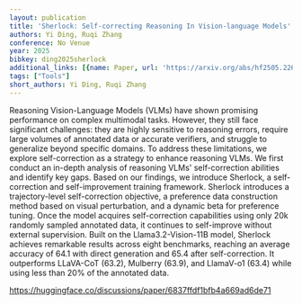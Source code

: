 ```yaml
---
layout: publication
title: 'Sherlock: Self-correcting Reasoning In Vision-language Models'
authors: Yi Ding, Ruqi Zhang
conference: No Venue
year: 2025
bibkey: ding2025sherlock
additional_links: [{name: Paper, url: 'https://arxiv.org/abs/hf2505.22651'}]
tags: ["Tools"]
short_authors: Yi Ding, Ruqi Zhang
---
```

Reasoning Vision-Language Models (VLMs) have shown promising performance on complex multimodal tasks. However, they still face significant challenges: they are highly sensitive to reasoning errors, require large volumes of annotated data or accurate verifiers, and struggle to generalize beyond specific domains. To address these limitations, we explore self-correction as a strategy to enhance reasoning VLMs. We first conduct an in-depth analysis of reasoning VLMs' self-correction abilities and identify key gaps. Based on our findings, we introduce Sherlock, a self-correction and self-improvement training framework. Sherlock introduces a trajectory-level self-correction objective, a preference data construction method based on visual perturbation, and a dynamic beta for preference tuning. Once the model acquires self-correction capabilities using only 20k randomly sampled annotated data, it continues to self-improve without external supervision. Built on the Llama3.2-Vision-11B model, Sherlock achieves remarkable results across eight benchmarks, reaching an average accuracy of 64.1 with direct generation and 65.4 after self-correction. It outperforms LLaVA-CoT (63.2), Mulberry (63.9), and LlamaV-o1 (63.4) while using less than 20% of the annotated data.

https://huggingface.co/discussions/paper/6837ffdf1bfb4a669ad6de71